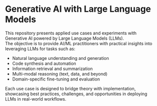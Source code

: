 # Generative AI with Large Language Models

This repository presents applied use cases and experiments with Generative AI powered by Large Language Models (LLMs).  
The objective is to provide AI/ML practitioners with practical insights into leveraging LLMs for tasks such as:

- Natural language understanding and generation  
- Code synthesis and automation  
- Information retrieval and summarization  
- Multi-modal reasoning (text, data, and beyond)  
- Domain-specific fine-tuning and evaluation  

Each use case is designed to bridge theory with implementation, showcasing best practices, challenges, and opportunities in deploying LLMs in real-world workflows.
